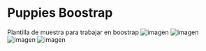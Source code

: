 # Puppies Boostrap

Plantilla de muestra para trabajar en boostrap
![imagen](https://github.com/vision-ero/PuupiesBoostrap/assets/95260707/754406e0-fa96-41ec-a3a4-dbc9709cfaeb)
![imagen](https://github.com/vision-ero/PuupiesBoostrap/assets/95260707/43259460-0954-436d-9dba-775d1abf9708)
![imagen](https://github.com/vision-ero/PuupiesBoostrap/assets/95260707/b15966f0-7825-4fea-8b51-15907f43c525)
![imagen](https://github.com/vision-ero/PuupiesBoostrap/assets/95260707/4f4ca5da-689c-43ba-a4a5-c79ea7b42457)




